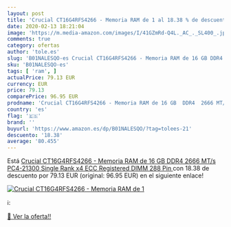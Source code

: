 ```yaml
---
layout: post
title: 'Crucial CT16G4RFS4266 - Memoria RAM de 1 al 18.38 % de descuento'
date: 2020-02-13 18:21:04
image: 'https://m.media-amazon.com/images/I/41GZmRd-Q4L._AC_._SL400_.jpg'
comments: true
category: ofertas
author: 'tole.es'
slug: 'B01NALESQO-es Crucial CT16G4RFS4266 - Memoria RAM de 16 GB DDR4 2666...'
sku: 'B01NALESQO-es'
tags: [ 'ram', ]
actualPrice: 79.13 EUR
currency: EUR
price: 79.13
comparePrice: 96.95 EUR
prodname: 'Crucial CT16G4RFS4266 - Memoria RAM de 16 GB  DDR4  2666 MT/s  PC4-21300  Single Rank x4  ECC  Registered  DIMM  288 Pin '
country: 'es'
flag: '🇪🇸'
brand: ''
buyurl: 'https://www.amazon.es/dp/B01NALESQO/?tag=tolees-21'
descuento: '18.38'
average: '80.455'
---
```


Está [Crucial CT16G4RFS4266 - Memoria RAM de 16 GB  DDR4  2666 MT/s  PC4-21300  Single Rank x4  ECC  Registered  DIMM  288 Pin ](https://www.amazon.es/dp/B01NALESQO/?tag=tolees-21) con 18.38 de descuento por 79.13 EUR (original: 96.95 EUR) en el siguiente enlace!

[![Crucial CT16G4RFS4266 - Memoria RAM de 1](https://m.media-amazon.com/images/I/41GZmRd-Q4L._AC_._SL400_.jpg)](https://www.amazon.es/dp/B01NALESQO/?tag=tolees-21)

ℹ️:


[🛒 Ver la oferta!!](https://www.amazon.es/dp/B01NALESQO/?tag=tolees-21)
